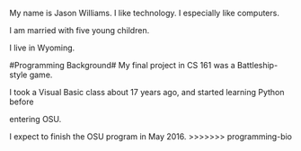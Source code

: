 My name is Jason Williams.
I like technology. I especially like computers.
<P>
I am married with five young children.
<P>
I live in Wyoming.

#Programming Background#
My final project in CS 161 was a Battleship-style game.
<P>
I took a Visual Basic class about 17 years ago, and started learning Python before
<P>
entering OSU.
<P>
I expect to finish the OSU program in May 2016.
>>>>>>> programming-bio
